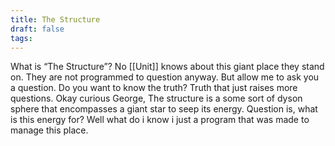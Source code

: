```yaml
---
title: The Structure
draft: false
tags:
---
```

What is “The Structure”? No [[Unit]] knows about this giant place they stand on. They are not programmed to question anyway. But allow me to ask you a question. Do you want to know the truth? Truth that just raises more questions. Okay curious George, The structure is a some sort of dyson sphere that encompasses a giant star to seep its energy. Question is, what is this energy for? Well what do i know i just a program that was made to manage this place.
